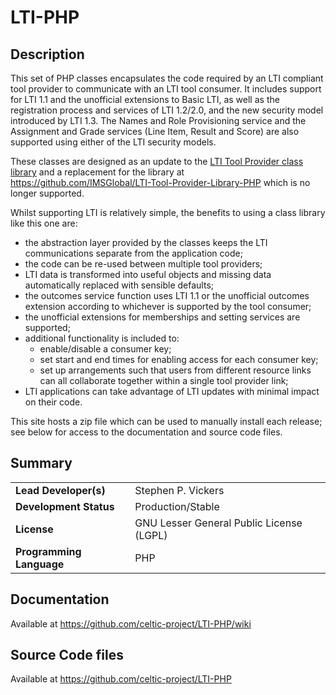# LTI-PHP

## Description

This set of PHP classes encapsulates the code required by an LTI compliant tool provider to communicate with an LTI tool consumer.  It includes support for LTI 1.1 and the unofficial extensions to Basic LTI, as well as the registration process and services of LTI 1.2/2.0, and the new security model introduced by LTI 1.3.  The Names and Role Provisioning service and the Assignment and Grade services (Line Item, Result and Score) are also supported using either of the LTI security models.

These classes are designed as an update to the [LTI Tool Provider class library](http://www.spvsoftwareproducts.com/php/lti_tool_provider/) and a replacement for the library at https://github.com/IMSGlobal/LTI-Tool-Provider-Library-PHP which is no longer supported.

Whilst supporting LTI is relatively simple, the benefits to using a class library like this one are:

* the abstraction layer provided by the classes keeps the LTI communications separate from the application code;
* the code can be re-used between multiple tool providers;
* LTI data is transformed into useful objects and missing data automatically replaced with sensible defaults;
* the outcomes service function uses LTI 1.1 or the unofficial outcomes extension according to whichever is supported by the tool consumer;
* the unofficial extensions for memberships and setting services are supported;
* additional functionality is included to:
    * enable/disable a consumer key;
    * set start and end times for enabling access for each consumer key;
    * set up arrangements such that users from different resource links can all collaborate together within a single tool provider link;
* LTI applications can take advantage of LTI updates with minimal impact on their code.

This site hosts a zip file which can be used to manually install each release; see below for access to the
documentation and source code files.

## Summary

|     |     |
| --- | --- |
| **Lead Developer(s)** | Stephen P. Vickers |
| **Development Status** | Production/Stable |
| **License** | GNU Lesser General Public License (LGPL) |
| **Programming Language** | PHP |

## Documentation

Available at https://github.com/celtic-project/LTI-PHP/wiki

## Source Code files

Available at https://github.com/celtic-project/LTI-PHP
